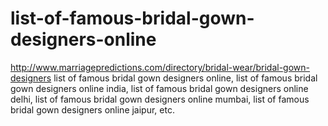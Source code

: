 # list-of-famous-bridal-gown-designers-online
http://www.marriagepredictions.com/directory/bridal-wear/bridal-gown-designers list of famous bridal gown designers online, list of famous bridal gown designers online india, list of famous bridal gown designers online delhi, list of famous bridal gown designers online mumbai, list of famous bridal gown designers online jaipur, etc.
